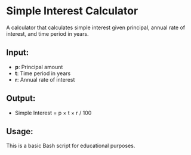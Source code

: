 # Simple Interest Calculator

A calculator that calculates simple interest given principal, annual rate of interest, and time period in years.

## Input:
- **p**: Principal amount
- **t**: Time period in years
- **r**: Annual rate of interest

## Output:
- Simple Interest = p × t × r / 100

## Usage:
This is a basic Bash script for educational purposes.

